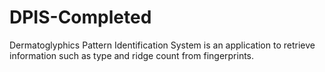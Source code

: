 # DPIS-Completed

Dermatoglyphics Pattern Identification System is an application to retrieve information such as type and ridge count from fingerprints.

